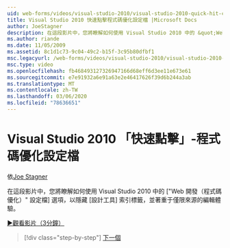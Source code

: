 ```yaml
---
uid: web-forms/videos/visual-studio-2010/visual-studio-2010-quick-hit-code-optimized-profile
title: Visual Studio 2010 快速點擊程式碼優化設定檔 |Microsoft Docs
author: JoeStagner
description: 在這段影片中，您將瞭解如何使用 Visual Studio 2010 中的 &quot;Web 開發（程式碼優化）&quot; 設定檔 選項，以隱藏 設計工具 索引標籤和 。
ms.author: riande
ms.date: 11/05/2009
ms.assetid: 8c1d1c73-9c04-49c2-b15f-3c95b80dfbf1
msc.legacyurl: /web-forms/videos/visual-studio-2010/visual-studio-2010-quick-hit-code-optimized-profile
msc.type: video
ms.openlocfilehash: fb468493127326947166d68eff6d3ee11e673e61
ms.sourcegitcommit: e7e91932a6e91a63e2e46417626f39d6b244a3ab
ms.translationtype: MT
ms.contentlocale: zh-TW
ms.lasthandoff: 03/06/2020
ms.locfileid: "78636651"
---
```

# <a name="visual-studio-2010-quick-hit---code-optimized-profile"></a>Visual Studio 2010 「快速點擊」-程式碼優化設定檔

依[Joe Stagner](https://github.com/JoeStagner)

在這段影片中，您將瞭解如何使用 Visual Studio 2010 中的 [&quot;Web 開發（程式碼優化）&quot; 設定檔] 選項，以隱藏 [設計工具] 索引標籤，並著重于僅限來源的編輯體驗。 

[&#9654;觀看影片（3分鐘）](https://channel9.msdn.com/Blogs/ASP-NET-Site-Videos/visual-studio-2010-quick-hit-code-optimized-profile)

> [!div class="step-by-step"]
> [下一個](visual-studio-2010-quick-hit-code-search-view-hierarchy.md)
